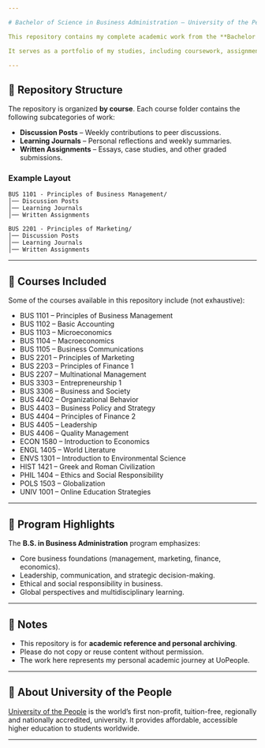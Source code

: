 ```yaml
---

# Bachelor of Science in Business Administration – University of the People

This repository contains my complete academic work from the **Bachelor of Science in Business Administration (B.S. in Business Administration)** program at **University of the People (UoPeople)**.

It serves as a portfolio of my studies, including coursework, assignments, reflections, and collaborative projects.

---
```


## 📂 Repository Structure

The repository is organized **by course**.
Each course folder contains the following subcategories of work:

* **Discussion Posts** – Weekly contributions to peer discussions.
* **Learning Journals** – Personal reflections and weekly summaries.
* **Written Assignments** – Essays, case studies, and other graded submissions.

### Example Layout

```
BUS 1101 - Principles of Business Management/
│── Discussion Posts
│── Learning Journals
│── Written Assignments

BUS 2201 - Principles of Marketing/
│── Discussion Posts
│── Learning Journals
│── Written Assignments
```

---

## 📘 Courses Included

Some of the courses available in this repository include (not exhaustive):

* BUS 1101 – Principles of Business Management
* BUS 1102 – Basic Accounting
* BUS 1103 – Microeconomics
* BUS 1104 – Macroeconomics
* BUS 1105 – Business Communications
* BUS 2201 – Principles of Marketing
* BUS 2203 – Principles of Finance 1
* BUS 2207 – Multinational Management
* BUS 3303 – Entrepreneurship 1
* BUS 3306 – Business and Society
* BUS 4402 – Organizational Behavior
* BUS 4403 – Business Policy and Strategy
* BUS 4404 – Principles of Finance 2
* BUS 4405 – Leadership
* BUS 4406 – Quality Management
* ECON 1580 – Introduction to Economics
* ENGL 1405 – World Literature
* ENVS 1301 – Introduction to Environmental Science
* HIST 1421 – Greek and Roman Civilization
* PHIL 1404 – Ethics and Social Responsibility
* POLS 1503 – Globalization
* UNIV 1001 – Online Education Strategies

---

## 🎯 Program Highlights

The **B.S. in Business Administration** program emphasizes:

* Core business foundations (management, marketing, finance, economics).
* Leadership, communication, and strategic decision-making.
* Ethical and social responsibility in business.
* Global perspectives and multidisciplinary learning.

---

## 📌 Notes

* This repository is for **academic reference and personal archiving**.
* Please do not copy or reuse content without permission.
* The work here represents my personal academic journey at UoPeople.

---

## 📖 About University of the People

[University of the People](https://www.uopeople.edu/) is the world’s first non-profit, tuition-free, regionally and nationally accredited, university. It provides affordable, accessible higher education to students worldwide.

---
